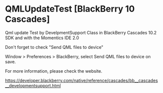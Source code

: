 QMLUpdateTest [BlackBerry 10 Cascades]
=============

Qml update Test by DevelpmentSupport Class in BlackBerry Cascades 10.2 SDK and with the Momentics IDE 2.0

Don't forget to check "Send QML files to device"

Window > Preferences > BlackBerry, select Send QML files to device on save.


For more information, please check the website.

https://developer.blackberry.com/native/reference/cascades/bb__cascades__developmentsupport.html
